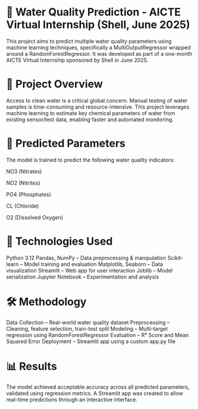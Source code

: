 # 🌊 Water Quality Prediction - AICTE Virtual Internship (Shell, June 2025)
This project aims to predict multiple water quality parameters using machine learning techniques, specifically a MultiOutputRegressor wrapped around a RandomForestRegressor. It was developed as part of a one-month AICTE Virtual Internship sponsored by Shell in June 2025.

# 🚀 Project Overview
Access to clean water is a critical global concern. Manual testing of water samples is time-consuming and resource-intensive. This project leverages machine learning to estimate key chemical parameters of water from existing sensor/test data, enabling faster and automated monitoring.

# 🔬 Predicted Parameters
The model is trained to predict the following water quality indicators:

NO3 (Nitrates)

NO2 (Nitrites)

PO4 (Phosphates)

CL (Chloride)

O2 (Dissolved Oxygen)

# 🧠 Technologies Used
Python 3.12
Pandas, NumPy – Data preprocessing & manipulation
Scikit-learn – Model training and evaluation
Matplotlib, Seaborn – Data visualization
Streamlit – Web app for user interaction
Joblib – Model serialization
Jupyter Notebook – Experimentation and analysis

# 🛠️ Methodology
Data Collection – Real-world water quality dataset
Preprocessing – Cleaning, feature selection, train-test split
Modeling – Multi-target regression using RandomForestRegressor
Evaluation – R² Score and Mean Squared Error
Deployment – Streamlit app using a custom app.py file

# 📊 Results
The model achieved acceptable accuracy across all predicted parameters, validated using regression metrics. A Streamlit app was created to allow real-time predictions through an interactive interface.
